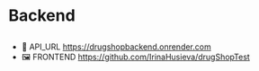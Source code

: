 # Backend

##

- 🔗 API_URL https://drugshopbackend.onrender.com
- 🖼️ FRONTEND https://github.com/IrinaHusieva/drugShopTest

